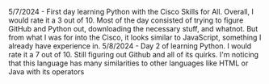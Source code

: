 5/7/2024 - First day learning Python with the Cisco Skills for All. Overall, I would rate it a 3 out of 10. Most of the day consisted of trying to figure GitHub and Python out, downloading the necessary stuff, and whatnot. But from what I was for into the Cisco, it looks similar to JavaScript, something I already have experience in. 
5/8/2024 - Day 2 of learning Python. I would rate it a 7 out of 10. Still figuring out Github and all of its quirks. I'm  noticing that this language has many similarities to other languages like HTML or Java with its operators

